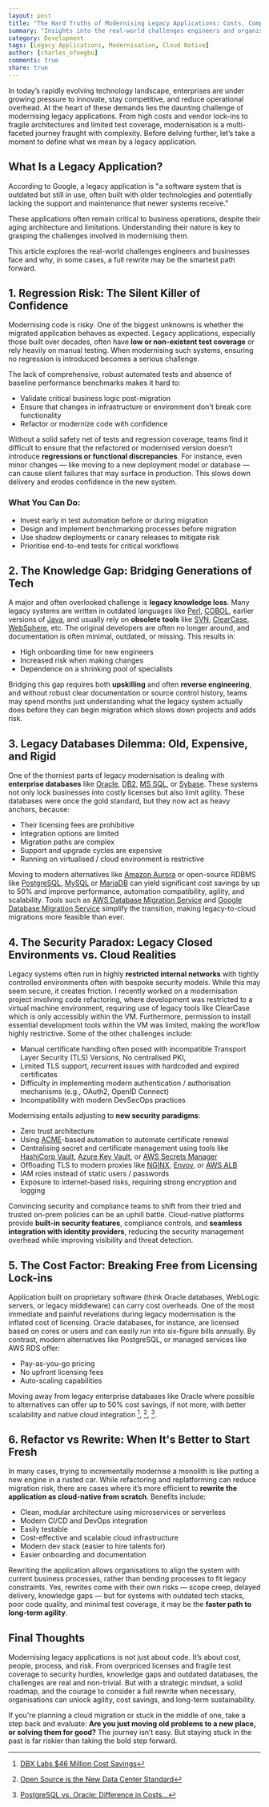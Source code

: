 ```yaml
---
layout: post
title: "The Hard Truths of Modernising Legacy Applications: Costs, Complexities, and Cloud-Native Benefits"
summary: "Insights into the real-world challenges engineers and organisations face during legacy application modernisation, based on my hands-on experience across multiple modernisation projects"
category: Development
tags: [Legacy Applications, Modernisation, Cloud Native]
author: [charles_ofoegbu]
comments: true
share: true
---
```


In today’s rapidly evolving technology landscape, enterprises are under growing pressure to innovate, 
stay competitive, and reduce operational overhead. At the heart of these demands lies the daunting 
challenge of modernising legacy applications. From high costs and vendor lock-ins to fragile 
architectures and limited test coverage, modernisation is a multi-faceted journey fraught with 
complexity. Before delving further, let’s take a moment to define what we mean by a legacy application.

## What Is a Legacy Application?
According to Google, a legacy application is "a software system that is outdated but still in use, 
often built with older technologies and potentially lacking the support and maintenance that newer 
systems receive." 

These applications often remain critical to business operations, despite their 
aging architecture and limitations. Understanding their nature is key to grasping the challenges 
involved in modernising them.

This article explores the real-world challenges engineers and businesses face and why, in 
some cases, a full rewrite may be the smartest path forward.



## 1. Regression Risk: The Silent Killer of Confidence
Modernising code is risky. One of the biggest unknowns is whether the migrated application behaves 
as expected. Legacy applications, especially those built over decades, often have **low or 
non-existent test coverage** or rely heavily on manual testing. When modernising such systems, 
ensuring no regression is introduced becomes a serious challenge.

The lack of comprehensive, robust automated tests and absence of baseline performance benchmarks makes 
it hard to:

* Validate critical business logic post-migration
* Ensure that changes in infrastructure or environment don't break core functionality
* Refactor or modernize code with confidence

Without a solid safety net of tests and regression coverage, teams find it difficult to ensure that 
the refactored or modernised version doesn’t introduce **regressions or functional discrepancies**. 
For instance, even minor changes — like moving to a new deployment model or database — can cause 
silent failures that may surface in production. This slows down delivery and erodes confidence in 
the new system.

### What You Can Do:
* Invest early in test automation before or during migration
* Design and implement benchmarking processes before migration
* Use shadow deployments or canary releases to mitigate risk
* Prioritise end-to-end tests for critical workflows

## 2. The Knowledge Gap: Bridging Generations of Tech
A major and often overlooked challenge is **legacy knowledge loss**. Many legacy systems are written 
in outdated languages like [Perl](https://en.wikipedia.org/wiki/Perl), [COBOL](https://en.wikipedia.org/wiki/COBOL), 
earlier versions of [Java](https://en.wikipedia.org/wiki/Java), and usually rely on **obsolete tools** like 
[SVN](https://en.wikipedia.org/wiki/Apache_Subversion), [ClearCase](https://en.wikipedia.org/wiki/IBM_DevOps_Code_ClearCase), [WebSphere](https://en.wikipedia.org/wiki/IBM_WebSphere), etc. The original developers are often no longer around, 
and documentation is often minimal, outdated, or missing. This results in:

* High onboarding time for new engineers
* Increased risk when making changes
* Dependence on a shrinking pool of specialists

Bridging this gap requires both **upskilling** and often **reverse engineering**, and without robust 
clear documentation or source control history, teams may spend months just understanding what the 
legacy system actually does before they can begin migration which slows down projects and adds risk.

## 3. Legacy Databases Dilemma: Old, Expensive, and Rigid

One of the thorniest parts of legacy modernisation is dealing with **enterprise databases** like 
[Oracle](https://en.wikipedia.org/wiki/Oracle_Database), [DB2](https://en.wikipedia.org/wiki/IBM_Db2),
[MS SQL](https://en.wikipedia.org/wiki/Microsoft_SQL_Server), or [Sybase](https://en.wikipedia.org/wiki/Sybase). 
These systems not only lock businesses into costly licenses but also 
limit agility. These databases were once the gold standard, but they now act as heavy anchors, because:
* Their licensing fees are prohibitive
* Integration options are limited
* Migration paths are complex
* Support and upgrade cycles are expensive
* Running on virtualised / cloud environment is restrictive

Moving to modern alternatives like [Amazon Aurora](https://docs.aws.amazon.com/AmazonRDS/latest/AuroraUserGuide/CHAP_AuroraOverview.html) 
or open-source RDBMS like [PostgreSQL](https://www.postgresql.org/), [MySQL](https://www.mysql.com/) or [MariaDB](https://mariadb.org/) 
can yield significant cost savings by up to 50% and improve performance, automation compatibility, 
agility, and scalability. Tools such as [AWS Database Migration Service](https://aws.amazon.com/dms) and [Google Database 
Migration Service](https://cloud.google.com/database-migration) simplify the transition, making legacy-to-cloud migrations more feasible than 
ever.

## 4. The Security Paradox: Legacy Closed Environments vs. Cloud Realities
Legacy systems often run in highly **restricted internal networks** with tightly controlled 
environments often with bespoke security models.  While this may seem secure, it creates friction. 
I recently worked on a modernisation project involving code refactoring, where development was 
restricted to a virtual machine environment, requiring use of legacy tools like ClearCase which is 
only accessibly within the VM. Furthermore, permission to install essential development tools within 
the VM was limited, making the workflow highly restrictive. Some of the other challenges include:
* Manual certificate handling often posed with incompatible Transport Layer Security (TLS) Versions, 
No centralised PKI, 
* Limited TLS support, recurrent issues with hardcoded and expired certificates
* Difficulty in implementing modern authentication / authorisation mechanisms (e.g., OAuth2, OpenID 
Connect)
* Incompatibility with modern DevSecOps practices

Modernising entails adjusting to **new security paradigms**:
* Zero trust architecture
* Using [ACME](https://en.wikipedia.org/wiki/Automatic_Certificate_Management_Environment)-based automation to automate certificate renewal
* Centralising secret and certificate management using tools like [HashiCorp Vault](https://www.hashicorp.com/en/products/vault), [Azure Key Vault](https://azure.microsoft.com/en-us/products/key-vault), or [AWS Secrets
Manager](https://docs.aws.amazon.com/secretsmanager/)
* Offloading TLS to modern proxies like [NGINX](https://nginx.org/), [Envoy](https://www.envoyproxy.io/), or [AWS ALB](https://docs.aws.amazon.com/elasticloadbalancing/latest/application/application-load-balancers.html)
* IAM roles instead of static users / passwords
* Exposure to internet-based risks, requiring strong encryption and logging

Convincing security and compliance teams to shift from their tried and trusted on-prem policies can be 
an uphill battle. Cloud-native platforms provide **built-in security features**, compliance controls, 
and **seamless integration with identity providers**, reducing the security management overhead 
while improving visibility and threat detection.


## 5. The Cost Factor: Breaking Free from Licensing Lock-ins
Application built on proprietary software (think Oracle databases, WebLogic servers, or legacy 
middleware) can carry cost overheads. One of the most immediate and painful revelations during 
legacy modernisation is the inflated cost of licensing. 
Oracle databases, for instance, are licensed based on cores or users and can easily run into 
six-figure bills annually. By contrast, modern alternatives like PostgreSQL, or managed services 
like AWS RDS offer:
* Pay-as-you-go pricing
* No upfront licensing fees 
* Auto-scaling capabilities

Moving away from legacy enterprise databases like Oracle where possible to alternatives can offer 
up to 50% cost savings, if not more, with better scalability and native cloud integration
[^DBXLabs], [^EnterpriseDB], [^ScaleGrid].

## 6. Refactor vs Rewrite: When It's Better to Start Fresh

In many cases, trying to incrementally modernise a monolith is like putting a new engine in a rusted 
car. While refactoring and replatforming can reduce migration risk, there are cases where it’s more 
efficient to **rewrite the application as cloud-native from scratch**. Benefits include:
* Clean, modular architecture using microservices or serverless
* Modern CI/CD and DevOps integration
* Easily testable
* Cost-effective and scalable cloud infrastructure
* Modern dev stack (easier to hire talents for)
* Easier onboarding and documentation

Rewriting the application allows organisations to align the system with current business 
processes, rather than bending processes to fit legacy constraints. Yes, rewrites come with their 
own risks — scope creep, delayed delivery, knowledge gaps — but for systems with outdated tech 
stacks, poor code quality, and minimal test coverage, it may be the **faster path to long-term 
agility**.


## Final Thoughts
Modernising legacy applications is not just about code. It’s about cost, people, process, and risk. 
From overpriced licenses and fragile test coverage to security hurdles, knowledge gaps and outdated 
databases, the challenges are real and non-trivial. But with a strategic mindset, a solid roadmap, 
and the courage to consider a full rewrite when necessary, organisations can unlock agility, cost 
savings, and long-term sustainability.

If you're planning a cloud migration or stuck in the middle of one, take a step back and evaluate: 
**Are you just moving old problems to a new place, or solving them for good?** The journey isn’t 
easy. But staying stuck in the past is far riskier than taking the bold step forward.

[^DBXLabs]: [DBX Labs $46 Million Cost Savings](https://www.dbxlabs.com/dollar46-million-cost-savings-legacy-system-migration-to-postgresql-success-story)
[^EnterpriseDB]: [Open Source is the New Data Center Standard](https://www.enterprisedb.com/blog/open-source-new-data-center-standard)
[^ScaleGrid]: [PostgreSQL vs. Oracle: Difference in Costs...](https://scalegrid.io/blog/postgresql-vs-oracle-difference-in-costs-ease-of-use-functionality)
